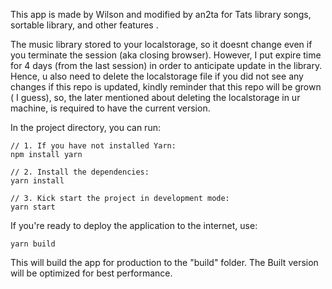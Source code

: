 This app is made by Wilson and modified by an2ta for Tats library songs, sortable library, and other features . 

The music library stored to your localstorage, so it doesnt change even if you terminate the session (aka closing browser). However, I put expire time for 4 days (from the last session) in order to anticipate update in the library. Hence, u also need to delete the localstorage file if you did not see any changes if this repo is updated, kindly reminder that this repo will be grown ( I guess), so, the later mentioned about deleting the localstorage in ur machine, is required to have the current version.



In the project directory, you can run:

```
// 1. If you have not installed Yarn:
npm install yarn

// 2. Install the dependencies:
yarn install

// 3. Kick start the project in development mode:
yarn start
```

If you're ready to deploy the application to the internet, use:

```
yarn build
```

This will build the app for production to the "build" folder. The Built version will be optimized for best performance.
